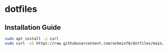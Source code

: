 # dotfiles
## Installation Guide
```bash
sudo apt install -y curl
sudo curl -sS https://raw.githubusercontent.com/ashmin78/dotfiles/main/script.sh | bash
```
